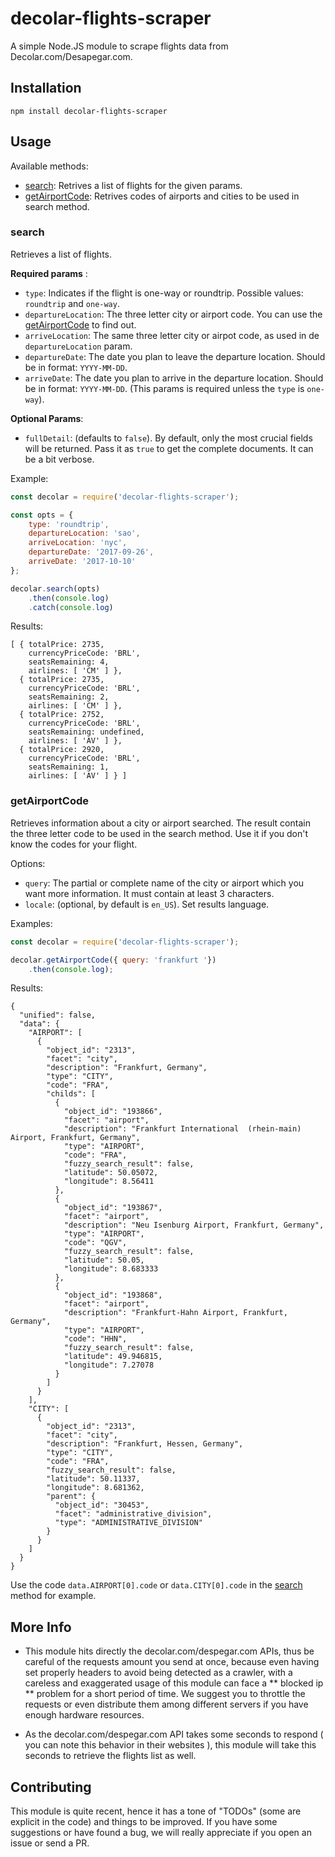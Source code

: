 # decolar-flights-scraper
A simple Node.JS module to scrape flights data from Decolar.com/Desapegar.com.

## Installation

```
npm install decolar-flights-scraper
```

## Usage

Available methods:

* [search](#search): Retrives a list of flights for the given params.
* [getAirportCode](#getAirportCode): Retrives codes of airports and cities to be used in search method.

### search

Retrieves a list of flights.

**Required params** :

* `type`: Indicates if the flight is one-way or roundtrip. Possible values: `roundtrip` and `one-way`.
* `departureLocation`: The three letter city or airport code. You can use the [getAirportCode](#getAirportCode) to find out.
* `arriveLocation`:  The same three letter city or airpot code, as used in de `departureLocation` param.
* `departureDate`: The date you plan to leave the departure location. Should be in format: `YYYY-MM-DD`.
* `arriveDate`: The date you plan to arrive in the departure location. Should be in format: `YYYY-MM-DD`. (This params is required unless the `type` is `one-way`).

**Optional Params**:

* `fullDetail`: (defaults to `false`). By default, only the most crucial fields will be returned. Pass it as `true` to get the complete documents. It can be a bit verbose. 

Example:

```js
const decolar = require('decolar-flights-scraper');

const opts = {
    type: 'roundtrip',
    departureLocation: 'sao',
    arriveLocation: 'nyc',
    departureDate: '2017-09-26',
    arriveDate: '2017-10-10'
};

decolar.search(opts)
    .then(console.log)
    .catch(console.log)
```

Results: 

```
[ { totalPrice: 2735,
    currencyPriceCode: 'BRL',
    seatsRemaining: 4,
    airlines: [ 'CM' ] },
  { totalPrice: 2735,
    currencyPriceCode: 'BRL',
    seatsRemaining: 2,
    airlines: [ 'CM' ] },
  { totalPrice: 2752,
    currencyPriceCode: 'BRL',
    seatsRemaining: undefined,
    airlines: [ 'AV' ] },
  { totalPrice: 2920,
    currencyPriceCode: 'BRL',
    seatsRemaining: 1,
    airlines: [ 'AV' ] } ]
```

### getAirportCode ###

Retrieves information about a city or airport searched. The result contain the three letter code to be used in the search method. Use it if you don't know the codes for your flight.

Options:

* `query`: The partial or complete name of the city or airport which you want more information. It must contain at least 3 characters. 
* `locale`: (optional, by default is `en_US`). Set results language. 

Examples: 

```js
const decolar = require('decolar-flights-scraper');

decolar.getAirportCode({ query: 'frankfurt '})
    .then(console.log);
```

Results: 

```
{
  "unified": false,
  "data": {
    "AIRPORT": [
      {
        "object_id": "2313",
        "facet": "city",
        "description": "Frankfurt, Germany",
        "type": "CITY",
        "code": "FRA",
        "childs": [
          {
            "object_id": "193866",
            "facet": "airport",
            "description": "Frankfurt International  (rhein-main) Airport, Frankfurt, Germany",
            "type": "AIRPORT",
            "code": "FRA",
            "fuzzy_search_result": false,
            "latitude": 50.05072,
            "longitude": 8.56411
          },
          {
            "object_id": "193867",
            "facet": "airport",
            "description": "Neu Isenburg Airport, Frankfurt, Germany",
            "type": "AIRPORT",
            "code": "QGV",
            "fuzzy_search_result": false,
            "latitude": 50.05,
            "longitude": 8.683333
          },
          {
            "object_id": "193868",
            "facet": "airport",
            "description": "Frankfurt-Hahn Airport, Frankfurt, Germany",
            "type": "AIRPORT",
            "code": "HHN",
            "fuzzy_search_result": false,
            "latitude": 49.946815,
            "longitude": 7.27078
          }
        ]
      }
    ],
    "CITY": [
      {
        "object_id": "2313",
        "facet": "city",
        "description": "Frankfurt, Hessen, Germany",
        "type": "CITY",
        "code": "FRA",
        "fuzzy_search_result": false,
        "latitude": 50.11337,
        "longitude": 8.681362,
        "parent": {
          "object_id": "30453",
          "facet": "administrative_division",
          "type": "ADMINISTRATIVE_DIVISION"
        }
      }
    ]
  }
}
```

Use the code `data.AIRPORT[0].code` or `data.CITY[0].code` in the [search](#search) method for example. 

## More Info

* This module hits directly the decolar.com/despegar.com APIs, thus be careful of the requests amount you send at once, because even having set properly headers to avoid being detected as a crawler, with a careless and exaggerated usage of this module can face a ** blocked ip ** problem for a short period of time. We suggest you to throttle the requests or even distribute them among different servers if you have enough hardware resources.

* As the decolar.com/despegar.com API takes some seconds to respond ( you can note this behavior in their websites ), this module will take this seconds to retrieve the flights list as well. 

## Contributing

This module is quite recent, hence it has a tone of "TODOs" (some are explicit in the code) and things to be improved. If you have some suggestions or have found a bug, we will really appreciate if you open an issue or send a PR.
